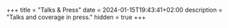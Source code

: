 +++
title = "Talks & Press"
date = 2024-01-15T19:43:41+02:00
description = "Talks and coverage in press."
hidden = true
+++

